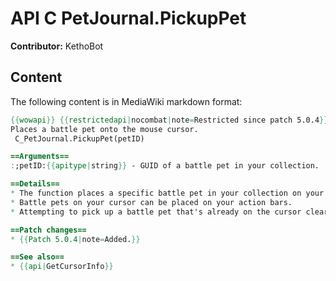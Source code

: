 # API C PetJournal.PickupPet

**Contributor:** KethoBot

## Content

The following content is in MediaWiki markdown format:

```mediawiki
{{wowapi}} {{restrictedapi|nocombat|note=Restricted since patch 5.0.4}}
Places a battle pet onto the mouse cursor.
 C_PetJournal.PickupPet(petID)

==Arguments==
:;petID:{{apitype|string}} - GUID of a battle pet in your collection.

==Details==
* The function places a specific battle pet in your collection on your cursor.
* Battle pets on your cursor can be placed on your action bars.
* Attempting to pick up a battle pet that's already on the cursor clears the cursor instead.

==Patch changes==
* {{Patch 5.0.4|note=Added.}}

==See also==
* {{api|GetCursorInfo}}
```